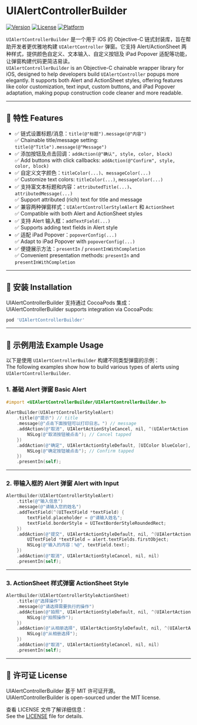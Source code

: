 # UIAlertControllerBuilder

[![Version](https://img.shields.io/cocoapods/v/UIAlertControllerBuilder.svg?style=flat)](https://cocoapods.org/pods/UIAlertControllerBuilder)
[![License](https://img.shields.io/cocoapods/l/UIAlertControllerBuilder.svg?style=flat)](https://cocoapods.org/pods/UIAlertControllerBuilder)
[![Platform](https://img.shields.io/cocoapods/p/UIAlertControllerBuilder.svg?style=flat)](https://cocoapods.org/pods/UIAlertControllerBuilder)

`UIAlertControllerBuilder` 是一个用于 iOS 的 Objective-C 链式封装库，旨在帮助开发者更优雅地构建 `UIAlertController` 弹窗。它支持 Alert/ActionSheet 两种样式，提供颜色自定义、文本输入、自定义按钮及 iPad Popover 适配等功能，让弹窗构建代码更简洁易读。  
`UIAlertControllerBuilder` is an Objective-C chainable wrapper library for iOS, designed to help developers build `UIAlertController` popups more elegantly. It supports both Alert and ActionSheet styles, offering features like color customization, text input, custom buttons, and iPad Popover adaptation, making popup construction code cleaner and more readable.

---

## 🧩 特性 Features

- ✅ 链式设置标题/消息：`title(@"标题").message(@"内容")`  
  ✅ Chainable title/message setting: `title(@"Title").message(@"Message")`
- ✅ 添加按钮及点击回调：`addAction(@"确认", style, color, block)`  
  ✅ Add buttons with click callbacks: `addAction(@"Confirm", style, color, block)`
- ✅ 自定义文字颜色：`titleColor(...)`、`messageColor(...)`  
  ✅ Customize text colors: `titleColor(...)`, `messageColor(...)`
- ✅ 支持富文本标题和内容：`attributedTitle(...)`、`attributedMessage(...)`  
  ✅ Support attributed (rich) text for title and message
- ✅ 兼容两种弹窗样式：`UIAlertControllerStyleAlert` 和 `ActionSheet`  
  ✅ Compatible with both Alert and ActionSheet styles
- ✅ 支持 Alert 输入框：`addTextField(...)`  
  ✅ Supports adding text fields in Alert style
- ✅ 适配 iPad Popover：`popoverConfig(...)`  
  ✅ Adapt to iPad Popover with `popoverConfig(...)`
- ✅ 便捷展示方法：`presentIn` / `presentInWithCompletion`  
  ✅ Convenient presentation methods: `presentIn` and `presentInWithCompletion`

---

## 🚀 安装 Installation

UIAlertControllerBuilder 支持通过 CocoaPods 集成：  
UIAlertControllerBuilder supports integration via CocoaPods:

```ruby
pod 'UIAlertControllerBuilder'
```

---

## 📝 示例用法 Example Usage

以下是使用 `UIAlertControllerBuilder` 构建不同类型弹窗的示例：  
The following examples show how to build various types of alerts using `UIAlertControllerBuilder`.

### 1. 基础 Alert 弹窗 Basic Alert

```objective-c
#import <UIAlertControllerBuilder/UIAlertControllerBuilder.h>

AlertBuilder(UIAlertControllerStyleAlert)
    .title(@"提示") // title
    .message(@"点击下面按钮可以打印日志。") // message
    .addAction(@"取消", UIAlertActionStyleCancel, nil, ^(UIAlertAction *action, UIAlertController *alert) {
        NSLog(@"取消按钮被点击"); // Cancel tapped
    })
    .addAction(@"确定", UIAlertActionStyleDefault, [UIColor blueColor], ^(UIAlertAction *action, UIAlertController *alert) {
        NSLog(@"确定按钮被点击"); // Confirm tapped
    })
    .presentIn(self);
```

---

### 2. 带输入框的 Alert 弹窗 Alert with Input

```objective-c
AlertBuilder(UIAlertControllerStyleAlert)
    .title(@"输入信息")
    .message(@"请输入您的姓名")
    .addTextField(^(UITextField *textField) {
        textField.placeholder = @"请输入姓名";
        textField.borderStyle = UITextBorderStyleRoundedRect;
    })
    .addAction(@"提交", UIAlertActionStyleDefault, nil, ^(UIAlertAction *action, UIAlertController *alert) {
        UITextField *textField = alert.textFields.firstObject;
        NSLog(@"输入的内容：%@", textField.text);
    })
    .addAction(@"取消", UIAlertActionStyleCancel, nil, nil)
    .presentIn(self);
```

---

### 3. ActionSheet 样式弹窗 ActionSheet Style

```objective-c
AlertBuilder(UIAlertControllerStyleActionSheet)
    .title(@"选择操作")
    .message(@"请选择需要执行的操作")
    .addAction(@"拍照", UIAlertActionStyleDefault, nil, ^(UIAlertAction *action, UIAlertController *alert) {
        NSLog(@"拍照操作");
    })
    .addAction(@"从相册选择", UIAlertActionStyleDefault, nil, ^(UIAlertAction *action, UIAlertController *alert) {
        NSLog(@"从相册选择");
    })
    .addAction(@"取消", UIAlertActionStyleCancel, nil, nil)
    .presentIn(self);
```

---

## 🔖 许可证 License

UIAlertControllerBuilder 基于 MIT 许可证开源。  
UIAlertControllerBuilder is open-sourced under the MIT license.  

查看 LICENSE 文件了解详细信息：  
See the [LICENSE](https://github.com/dabenliu/UIAlertControllerBuilder/blob/main/LICENSE) file for details.
